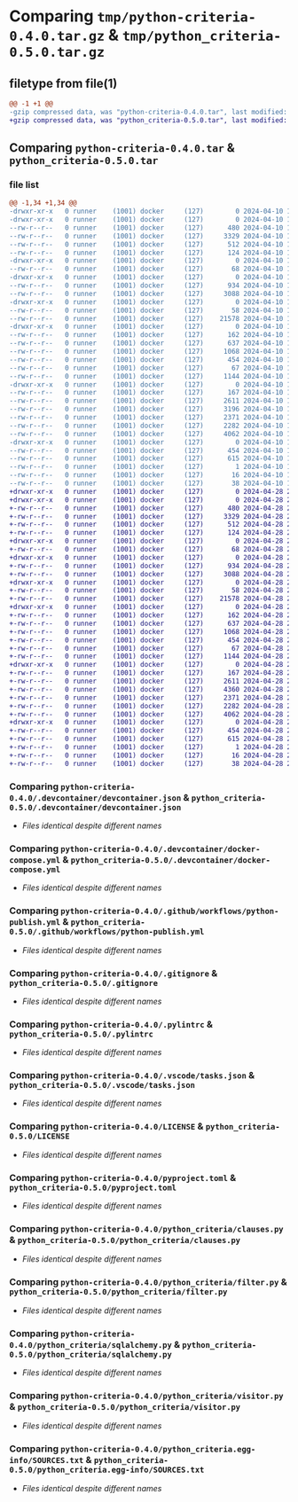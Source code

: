 # Comparing `tmp/python-criteria-0.4.0.tar.gz` & `tmp/python_criteria-0.5.0.tar.gz`

## filetype from file(1)

```diff
@@ -1 +1 @@
-gzip compressed data, was "python-criteria-0.4.0.tar", last modified: Wed Apr 10 10:38:10 2024, max compression
+gzip compressed data, was "python_criteria-0.5.0.tar", last modified: Sun Apr 28 23:48:54 2024, max compression
```

## Comparing `python-criteria-0.4.0.tar` & `python_criteria-0.5.0.tar`

### file list

```diff
@@ -1,34 +1,34 @@
-drwxr-xr-x   0 runner    (1001) docker     (127)        0 2024-04-10 10:38:10.188271 python-criteria-0.4.0/
-drwxr-xr-x   0 runner    (1001) docker     (127)        0 2024-04-10 10:38:10.184271 python-criteria-0.4.0/.devcontainer/
--rw-r--r--   0 runner    (1001) docker     (127)      480 2024-04-10 10:38:06.000000 python-criteria-0.4.0/.devcontainer/Dockerfile
--rw-r--r--   0 runner    (1001) docker     (127)     3329 2024-04-10 10:38:06.000000 python-criteria-0.4.0/.devcontainer/devcontainer.json
--rw-r--r--   0 runner    (1001) docker     (127)      512 2024-04-10 10:38:06.000000 python-criteria-0.4.0/.devcontainer/docker-compose.yml
--rw-r--r--   0 runner    (1001) docker     (127)      124 2024-04-10 10:38:06.000000 python-criteria-0.4.0/.devcontainer/postCreateCommand.sh
-drwxr-xr-x   0 runner    (1001) docker     (127)        0 2024-04-10 10:38:10.184271 python-criteria-0.4.0/.github/
--rw-r--r--   0 runner    (1001) docker     (127)       68 2024-04-10 10:38:06.000000 python-criteria-0.4.0/.github/CODEOWNERS
-drwxr-xr-x   0 runner    (1001) docker     (127)        0 2024-04-10 10:38:10.184271 python-criteria-0.4.0/.github/workflows/
--rw-r--r--   0 runner    (1001) docker     (127)      934 2024-04-10 10:38:06.000000 python-criteria-0.4.0/.github/workflows/python-publish.yml
--rw-r--r--   0 runner    (1001) docker     (127)     3088 2024-04-10 10:38:06.000000 python-criteria-0.4.0/.gitignore
-drwxr-xr-x   0 runner    (1001) docker     (127)        0 2024-04-10 10:38:10.184271 python-criteria-0.4.0/.husky/
--rw-r--r--   0 runner    (1001) docker     (127)       58 2024-04-10 10:38:06.000000 python-criteria-0.4.0/.husky/pre-commit
--rw-r--r--   0 runner    (1001) docker     (127)    21578 2024-04-10 10:38:06.000000 python-criteria-0.4.0/.pylintrc
-drwxr-xr-x   0 runner    (1001) docker     (127)        0 2024-04-10 10:38:10.184271 python-criteria-0.4.0/.vscode/
--rw-r--r--   0 runner    (1001) docker     (127)      162 2024-04-10 10:38:06.000000 python-criteria-0.4.0/.vscode/extensions.json
--rw-r--r--   0 runner    (1001) docker     (127)      637 2024-04-10 10:38:06.000000 python-criteria-0.4.0/.vscode/tasks.json
--rw-r--r--   0 runner    (1001) docker     (127)     1068 2024-04-10 10:38:06.000000 python-criteria-0.4.0/LICENSE
--rw-r--r--   0 runner    (1001) docker     (127)      454 2024-04-10 10:38:10.188271 python-criteria-0.4.0/PKG-INFO
--rw-r--r--   0 runner    (1001) docker     (127)       67 2024-04-10 10:38:06.000000 python-criteria-0.4.0/README.md
--rw-r--r--   0 runner    (1001) docker     (127)     1144 2024-04-10 10:38:06.000000 python-criteria-0.4.0/pyproject.toml
-drwxr-xr-x   0 runner    (1001) docker     (127)        0 2024-04-10 10:38:10.188271 python-criteria-0.4.0/python_criteria/
--rw-r--r--   0 runner    (1001) docker     (127)      167 2024-04-10 10:38:06.000000 python-criteria-0.4.0/python_criteria/__init__.py
--rw-r--r--   0 runner    (1001) docker     (127)     2611 2024-04-10 10:38:06.000000 python-criteria-0.4.0/python_criteria/clauses.py
--rw-r--r--   0 runner    (1001) docker     (127)     3196 2024-04-10 10:38:06.000000 python-criteria-0.4.0/python_criteria/entity.py
--rw-r--r--   0 runner    (1001) docker     (127)     2371 2024-04-10 10:38:06.000000 python-criteria-0.4.0/python_criteria/filter.py
--rw-r--r--   0 runner    (1001) docker     (127)     2282 2024-04-10 10:38:06.000000 python-criteria-0.4.0/python_criteria/sqlalchemy.py
--rw-r--r--   0 runner    (1001) docker     (127)     4062 2024-04-10 10:38:06.000000 python-criteria-0.4.0/python_criteria/visitor.py
-drwxr-xr-x   0 runner    (1001) docker     (127)        0 2024-04-10 10:38:10.188271 python-criteria-0.4.0/python_criteria.egg-info/
--rw-r--r--   0 runner    (1001) docker     (127)      454 2024-04-10 10:38:10.000000 python-criteria-0.4.0/python_criteria.egg-info/PKG-INFO
--rw-r--r--   0 runner    (1001) docker     (127)      615 2024-04-10 10:38:10.000000 python-criteria-0.4.0/python_criteria.egg-info/SOURCES.txt
--rw-r--r--   0 runner    (1001) docker     (127)        1 2024-04-10 10:38:10.000000 python-criteria-0.4.0/python_criteria.egg-info/dependency_links.txt
--rw-r--r--   0 runner    (1001) docker     (127)       16 2024-04-10 10:38:10.000000 python-criteria-0.4.0/python_criteria.egg-info/top_level.txt
--rw-r--r--   0 runner    (1001) docker     (127)       38 2024-04-10 10:38:10.188271 python-criteria-0.4.0/setup.cfg
+drwxr-xr-x   0 runner    (1001) docker     (127)        0 2024-04-28 23:48:54.216230 python_criteria-0.5.0/
+drwxr-xr-x   0 runner    (1001) docker     (127)        0 2024-04-28 23:48:54.212230 python_criteria-0.5.0/.devcontainer/
+-rw-r--r--   0 runner    (1001) docker     (127)      480 2024-04-28 23:48:50.000000 python_criteria-0.5.0/.devcontainer/Dockerfile
+-rw-r--r--   0 runner    (1001) docker     (127)     3329 2024-04-28 23:48:50.000000 python_criteria-0.5.0/.devcontainer/devcontainer.json
+-rw-r--r--   0 runner    (1001) docker     (127)      512 2024-04-28 23:48:50.000000 python_criteria-0.5.0/.devcontainer/docker-compose.yml
+-rw-r--r--   0 runner    (1001) docker     (127)      124 2024-04-28 23:48:50.000000 python_criteria-0.5.0/.devcontainer/postCreateCommand.sh
+drwxr-xr-x   0 runner    (1001) docker     (127)        0 2024-04-28 23:48:54.212230 python_criteria-0.5.0/.github/
+-rw-r--r--   0 runner    (1001) docker     (127)       68 2024-04-28 23:48:50.000000 python_criteria-0.5.0/.github/CODEOWNERS
+drwxr-xr-x   0 runner    (1001) docker     (127)        0 2024-04-28 23:48:54.212230 python_criteria-0.5.0/.github/workflows/
+-rw-r--r--   0 runner    (1001) docker     (127)      934 2024-04-28 23:48:50.000000 python_criteria-0.5.0/.github/workflows/python-publish.yml
+-rw-r--r--   0 runner    (1001) docker     (127)     3088 2024-04-28 23:48:50.000000 python_criteria-0.5.0/.gitignore
+drwxr-xr-x   0 runner    (1001) docker     (127)        0 2024-04-28 23:48:54.212230 python_criteria-0.5.0/.husky/
+-rw-r--r--   0 runner    (1001) docker     (127)       58 2024-04-28 23:48:50.000000 python_criteria-0.5.0/.husky/pre-commit
+-rw-r--r--   0 runner    (1001) docker     (127)    21578 2024-04-28 23:48:50.000000 python_criteria-0.5.0/.pylintrc
+drwxr-xr-x   0 runner    (1001) docker     (127)        0 2024-04-28 23:48:54.212230 python_criteria-0.5.0/.vscode/
+-rw-r--r--   0 runner    (1001) docker     (127)      162 2024-04-28 23:48:50.000000 python_criteria-0.5.0/.vscode/extensions.json
+-rw-r--r--   0 runner    (1001) docker     (127)      637 2024-04-28 23:48:50.000000 python_criteria-0.5.0/.vscode/tasks.json
+-rw-r--r--   0 runner    (1001) docker     (127)     1068 2024-04-28 23:48:50.000000 python_criteria-0.5.0/LICENSE
+-rw-r--r--   0 runner    (1001) docker     (127)      454 2024-04-28 23:48:54.216230 python_criteria-0.5.0/PKG-INFO
+-rw-r--r--   0 runner    (1001) docker     (127)       67 2024-04-28 23:48:50.000000 python_criteria-0.5.0/README.md
+-rw-r--r--   0 runner    (1001) docker     (127)     1144 2024-04-28 23:48:50.000000 python_criteria-0.5.0/pyproject.toml
+drwxr-xr-x   0 runner    (1001) docker     (127)        0 2024-04-28 23:48:54.212230 python_criteria-0.5.0/python_criteria/
+-rw-r--r--   0 runner    (1001) docker     (127)      167 2024-04-28 23:48:50.000000 python_criteria-0.5.0/python_criteria/__init__.py
+-rw-r--r--   0 runner    (1001) docker     (127)     2611 2024-04-28 23:48:50.000000 python_criteria-0.5.0/python_criteria/clauses.py
+-rw-r--r--   0 runner    (1001) docker     (127)     4360 2024-04-28 23:48:50.000000 python_criteria-0.5.0/python_criteria/entity.py
+-rw-r--r--   0 runner    (1001) docker     (127)     2371 2024-04-28 23:48:50.000000 python_criteria-0.5.0/python_criteria/filter.py
+-rw-r--r--   0 runner    (1001) docker     (127)     2282 2024-04-28 23:48:50.000000 python_criteria-0.5.0/python_criteria/sqlalchemy.py
+-rw-r--r--   0 runner    (1001) docker     (127)     4062 2024-04-28 23:48:50.000000 python_criteria-0.5.0/python_criteria/visitor.py
+drwxr-xr-x   0 runner    (1001) docker     (127)        0 2024-04-28 23:48:54.216230 python_criteria-0.5.0/python_criteria.egg-info/
+-rw-r--r--   0 runner    (1001) docker     (127)      454 2024-04-28 23:48:54.000000 python_criteria-0.5.0/python_criteria.egg-info/PKG-INFO
+-rw-r--r--   0 runner    (1001) docker     (127)      615 2024-04-28 23:48:54.000000 python_criteria-0.5.0/python_criteria.egg-info/SOURCES.txt
+-rw-r--r--   0 runner    (1001) docker     (127)        1 2024-04-28 23:48:54.000000 python_criteria-0.5.0/python_criteria.egg-info/dependency_links.txt
+-rw-r--r--   0 runner    (1001) docker     (127)       16 2024-04-28 23:48:54.000000 python_criteria-0.5.0/python_criteria.egg-info/top_level.txt
+-rw-r--r--   0 runner    (1001) docker     (127)       38 2024-04-28 23:48:54.216230 python_criteria-0.5.0/setup.cfg
```

### Comparing `python-criteria-0.4.0/.devcontainer/devcontainer.json` & `python_criteria-0.5.0/.devcontainer/devcontainer.json`

 * *Files identical despite different names*

### Comparing `python-criteria-0.4.0/.devcontainer/docker-compose.yml` & `python_criteria-0.5.0/.devcontainer/docker-compose.yml`

 * *Files identical despite different names*

### Comparing `python-criteria-0.4.0/.github/workflows/python-publish.yml` & `python_criteria-0.5.0/.github/workflows/python-publish.yml`

 * *Files identical despite different names*

### Comparing `python-criteria-0.4.0/.gitignore` & `python_criteria-0.5.0/.gitignore`

 * *Files identical despite different names*

### Comparing `python-criteria-0.4.0/.pylintrc` & `python_criteria-0.5.0/.pylintrc`

 * *Files identical despite different names*

### Comparing `python-criteria-0.4.0/.vscode/tasks.json` & `python_criteria-0.5.0/.vscode/tasks.json`

 * *Files identical despite different names*

### Comparing `python-criteria-0.4.0/LICENSE` & `python_criteria-0.5.0/LICENSE`

 * *Files identical despite different names*

### Comparing `python-criteria-0.4.0/pyproject.toml` & `python_criteria-0.5.0/pyproject.toml`

 * *Files identical despite different names*

### Comparing `python-criteria-0.4.0/python_criteria/clauses.py` & `python_criteria-0.5.0/python_criteria/clauses.py`

 * *Files identical despite different names*

### Comparing `python-criteria-0.4.0/python_criteria/filter.py` & `python_criteria-0.5.0/python_criteria/filter.py`

 * *Files identical despite different names*

### Comparing `python-criteria-0.4.0/python_criteria/sqlalchemy.py` & `python_criteria-0.5.0/python_criteria/sqlalchemy.py`

 * *Files identical despite different names*

### Comparing `python-criteria-0.4.0/python_criteria/visitor.py` & `python_criteria-0.5.0/python_criteria/visitor.py`

 * *Files identical despite different names*

### Comparing `python-criteria-0.4.0/python_criteria.egg-info/SOURCES.txt` & `python_criteria-0.5.0/python_criteria.egg-info/SOURCES.txt`

 * *Files identical despite different names*

